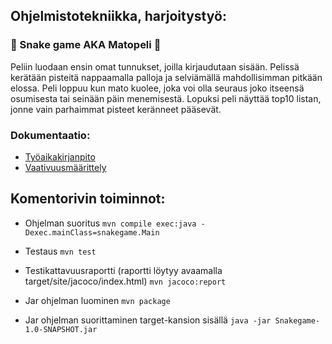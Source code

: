 ## Ohjelmistotekniikka, harjoitystyö:

###  :snake: Snake game AKA Matopeli  :bug:
Peliin luodaan ensin omat tunnukset, joilla kirjaudutaan sisään. Pelissä kerätään pisteitä nappaamalla palloja ja selviämällä mahdollisimman pitkään elossa. Peli loppuu kun mato kuolee, joka voi olla seuraus joko itseensä osumisesta tai seinään päin menemisestä. Lopuksi peli näyttää top10 listan, jonne vain parhaimmat pisteet keränneet pääsevät.


### Dokumentaatio:
* [Työaikakirjanpito](https://github.com/johannaval/ot-harjoitustyo/blob/master/dokumentaatio/tyoaikakirjanpito.md)
* [Vaativuusmäärittely](https://github.com/johannaval/ot-harjoitustyo/blob/master/dokumentaatio/vaatimusmaarittely.md)


## Komentorivin toiminnot:

 * Ohjelman suoritus 
   ```mvn compile exec:java -Dexec.mainClass=snakegame.Main```
   
* Testaus 
   ```mvn test```
   
* Testikattavuusraportti (raportti löytyy avaamalla target/site/jacoco/index.html)
   ```mvn jacoco:report``` 
   
* Jar ohjelman luominen 
   ```mvn package```
   
* Jar ohjelman suorittaminen target-kansion sisällä 
   ```java -jar Snakegame-1.0-SNAPSHOT.jar```
